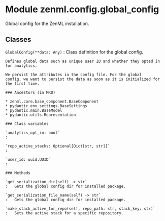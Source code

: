 Module zenml.config.global_config
=================================
Global config for the ZenML installation.

Classes
-------

`GlobalConfig(**data: Any)`
:   Class definition for the global config.
    
    Defines global data such as unique user ID and whether they opted in
    for analytics.
    
    We persist the attributes in the config file. For the global
    config, we want to persist the data as soon as it is initialized for
    the first time.

    ### Ancestors (in MRO)

    * zenml.core.base_component.BaseComponent
    * pydantic.env_settings.BaseSettings
    * pydantic.main.BaseModel
    * pydantic.utils.Representation

    ### Class variables

    `analytics_opt_in: bool`
    :

    `repo_active_stacks: Optional[Dict[str, str]]`
    :

    `user_id: uuid.UUID`
    :

    ### Methods

    `get_serialization_dir(self) ‑> str`
    :   Gets the global config dir for installed package.

    `get_serialization_file_name(self) ‑> str`
    :   Gets the global config dir for installed package.

    `make_stack_active_for_repo(self, repo_path: str, stack_key: str)`
    :   Sets the active stack for a specific repository.